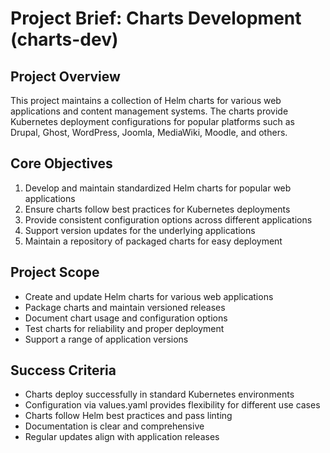 # Project Brief: Charts Development (charts-dev)

## Project Overview
This project maintains a collection of Helm charts for various web applications and content management systems. The charts provide Kubernetes deployment configurations for popular platforms such as Drupal, Ghost, WordPress, Joomla, MediaWiki, Moodle, and others.

## Core Objectives
1. Develop and maintain standardized Helm charts for popular web applications
2. Ensure charts follow best practices for Kubernetes deployments
3. Provide consistent configuration options across different applications
4. Support version updates for the underlying applications
5. Maintain a repository of packaged charts for easy deployment

## Project Scope
- Create and update Helm charts for various web applications
- Package charts and maintain versioned releases
- Document chart usage and configuration options
- Test charts for reliability and proper deployment
- Support a range of application versions

## Success Criteria
- Charts deploy successfully in standard Kubernetes environments
- Configuration via values.yaml provides flexibility for different use cases
- Charts follow Helm best practices and pass linting
- Documentation is clear and comprehensive
- Regular updates align with application releases
